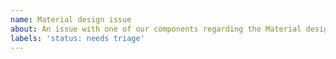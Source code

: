 ```yaml
---
name: Material design issue
about: An issue with one of our components regarding the Material design guidelines.
labels: 'status: needs triage'
---
```

